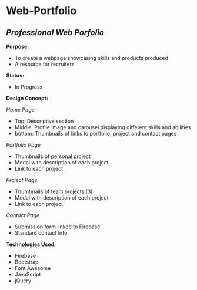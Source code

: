 # Web-Portfolio
## *Professional Web Porfolio*

**Purpose:**
- To create a webpage showcasing skills and products produced
- A resource for recruiters

**Status:**
- In Progress

**Design Concept:**

*Home Page*
- Top: Descriptive section
- Middle: Profile image and carousel displaying different skills and abilities
- bottom: Thumbnails of links to portfolio, project and contact pages

*Portfolio Page*
- Thumbnails of personal project
- Modal with description of each project
- Link to each project

*Project Page*
- Thumbnails of team projects (3)
- Modal with description of each project
- Link to each project

*Contact Page*
- Submission form linked to Firebase
- Standard contact info

**Technologies Used:**
- Firebase
- Bootstrap
- Font Awesome
- JavaScript
- jQuery

